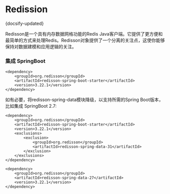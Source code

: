 #  Redission
{docsify-updated}

Redisson是一个具有内存数据网格功能的Redis Java客户端。它提供了更方便和最简单的方式来处理Redis。Redisson对象提供了一个分离的关注点，这使你能够保持对数据建模和应用逻辑的关注。


### 集成 SpringBoot
```
<dependency>
	<groupId>org.redisson</groupId>
	<artifactId>redisson-spring-boot-starter</artifactId>
	<version>3.22.1</version>
</dependency>
```
如有必要，将redisson-spring-data模块降级，以支持所需的Spring Boot版本，比如集成 SpringBoot 2.7:
```
<dependency>
	<groupId>org.redisson</groupId>
	<artifactId>redisson-spring-boot-starter</artifactId>
	<version>3.22.1</version>
	<exclusions>
		<exclusion>
			<groupId>org.redisson</groupId>
			<artifactId>redisson-spring-data-31</artifactId>
		</exclusion>
	</exclusions>
</dependency>

<dependency>
	<groupId>org.redisson</groupId>
	<artifactId>redisson-spring-data-27</artifactId>
	<version>3.22.1</version>
</dependency>
```
